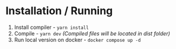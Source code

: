 # Installation / Running
1. Install compiler - `yarn install`
2. Compile - `yarn dev` *(Compiled files will be located in dist folder)*
4. Run local version on docker - `docker compose up -d`
